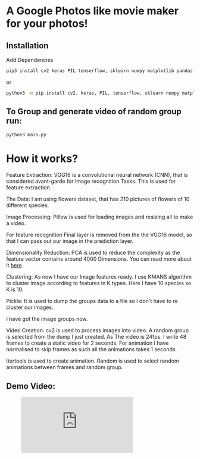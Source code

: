 # A Google Photos like movie maker for your photos!

## Installation

Add Dependencies

```bash
pip3 install cv2 keras PIL tenserflow, sklearn numpy matplotlib pandas autopeg8 opencv-python
```

or

```bash
python3 -m pip install cv2, keras, PIL, tenserflow, sklearn numpy matplotlib pandas autopeg8 opencv-python
```

## To Group and generate video of random group run:

```bash
python3 main.py
```

# How it works?

Feature Extraction:
VGG16 is a convolutional neural network (CNN), that is considered avant-garde for Image recognition Tasks. This is used for feature extraction.

The Data: I am using flowers dataset, that has 210 pictures of flowers of 10 different species.

Image Processing: Pillow is used for loading images and resizing all to make a video.

For feature recognition Final layer is removed from the the VGG16 model, so that I can pass out our image in the prediction layer.

Dimensionality Reduction: PCA is used to reduce the complexity as the feature vector contains around 4000 Dimensions. You can read more about it [here](https://towardsdatascience.com/a-one-stop-shop-for-principal-component-analysis-5582fb7e0a9c).

Clustering: As now I have our Image features ready. I use KMANS algorithm to cluster image according to features in K types. Here I have 10 species so K is 10.

Pickle: It is used to dump the groups data to a file so I don't have to re cluster our images.

I have got the image groups now.

Video Creation: cv2 is used to process images into video. A random group is selected from the dump I just created. As The video is 24fps. I write 48 frames to create a static video for 2 seconds. For animation I have normalised to skip frames as such all the animations takes 1 seconds.

Itertools is used to create animation.
Random is used to select random animations between frames and random group.

## Demo Video:

<figure class="video_container">
  <iframe src="https://drive.google.com/file/d/1CEpfZf9QsNqScyQK6tjlUkWzeWX9lVTW/view?usp=sharing" frameborder="0" allowfullscreen="true"> </iframe>
</figure>

